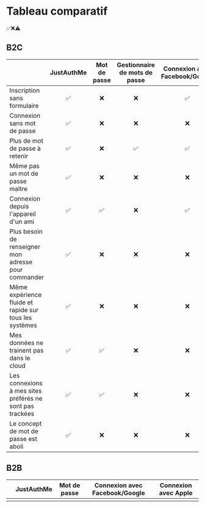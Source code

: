 # Tableau comparatif
✅❌⚠️

## B2C

| |JustAuthMe|Mot de passe|Gestionnaire de mots de passe|Connexion avec Facebook/Google|Connexion avec Apple|
|-|:---:|:---:|:---:|:---:|:---:|
|Inscription sans formulaire|✅|❌|❌|✅|✅|
|Connexion sans mot de passe|✅|❌|❌|❌|⚠️ iOS/macOS seulement|
|Plus de mot de passe à retenir|✅|❌|✅|✅|✅|
|Même pas un mot de passe maître|✅|❌|❌|❌|⚠️ iOS/macOS seulement|
|Connexion depuis l'appareil d'un ami|✅|✅|❌|✅|✅|
|Plus besoin de renseigner mon adresse pour commander|✅|❌|❌|❌|❌|
|Même expérience fluide et rapide sur tous les systèmes|✅|❌|❌|❌|❌|
|Mes données ne trainent pas dans le cloud|✅|✅|❌|❌|❌|
|Les connexions à mes sites préférés ne sont pas trackées|✅|✅|❌|❌|❌|
|Le concept de mot de passe est aboli|✅|❌|❌|❌|❌|

## B2B

| |JustAuthMe|Mot de passe|Connexion avec Facebook/Google|Connexion avec Apple|
|-|:---:|:---:|:---:|:---:|
||||||
